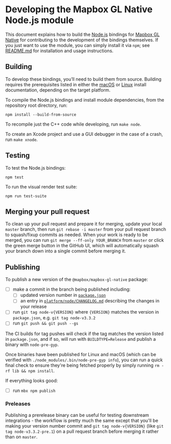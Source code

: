 # Developing the Mapbox GL Native Node.js module

This document explains how to build the [Node.js](https://nodejs.org/) bindings for [Mapbox GL Native](../../README.md) for contributing to the development of the bindings themselves. If you just want to use the module, you can simply install it via `npm`; see [README.md](README.md) for installation and usage instructions.

## Building

To develop these bindings, you’ll need to build them from source. Building requires the prerequisites listed in either
the [macOS](../macos/INSTALL.md#requirements) or [Linux](../linux/README.md#prerequisites) install documentation, depending
on the target platform.

To compile the Node.js bindings and install module dependencies, from the repository root directory, run:

    npm install --build-from-source

To recompile just the C++ code while developing, run `make node`.

To create an Xcode project and use a GUI debugger in the case of a crash, run `make xnode`.

## Testing

To test the Node.js bindings:

```
npm test
```

To run the visual render test suite:

```
npm run test-suite
```

## Merging your pull request

To clean up your pull request and prepare it for merging, update your local `master` branch, then run `git rebase -i master` from your pull request branch to squash/fixup commits as needed. When your work is ready to be merged, you can run `git merge --ff-only YOUR_BRANCH` from `master` or click the green merge button in the GitHub UI, which will automatically squash your branch down into a single commit before merging it.

## Publishing

To publish a new version of the `@mapbox/mapbox-gl-native` package:
- [ ] make a commit in the branch being published including:
    - [ ] updated version number in [`package.json`](../../package.json#L3)
    - [ ] an entry in [`platform/node/CHANGELOG.md`](CHANGELOG.md) describing the changes in your release
- [ ] run `git tag node-v{VERSION}` where `{VERSION}` matches the version in `package.json`, e.g. `git tag node-v3.3.2`
- [ ] run `git push && git push --gs`

The CI builds for tag pushes will check if the tag matches the version listed in `package.json`, and if so, will run with `BUILDTYPE=Release` and publish a binary with `node-pre-gyp`.

Once binaries have been published for Linux and macOS (which can be verified with `./node_modules/.bin/node-pre-gyp info`), you can run a quick final check to ensure they're being fetched properly by simply running `rm -rf lib && npm install`.

If everything looks good:
- [ ] run `mbx npm publish`

### Preleases

Publishing a prerelease binary can be useful for testing downstream integrations - the workflow is pretty much the same except that you'll be making your version number commit and `git tag node-v{VERSION}` (like `git tag node-v3.3.2-pre.1`) on a pull request branch before merging it rather than on `master`.
